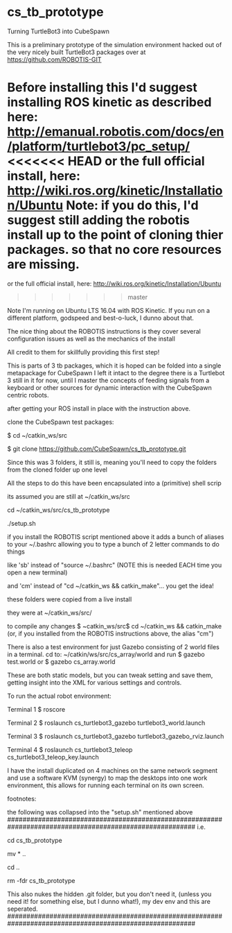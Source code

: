 # cs_tb_prototype
Turning TurtleBot3 into CubeSpawn

This is a preliminary prototype of the simulation environment hacked out of the very nicely built TurtleBot3 packages over at https://github.com/ROBOTIS-GIT

Before installing this I'd suggest installing ROS kinetic as described here: http://emanual.robotis.com/docs/en/platform/turtlebot3/pc_setup/
<<<<<<< HEAD
or the full official install, here: http://wiki.ros.org/kinetic/Installation/Ubuntu Note: if you do this, I'd suggest still adding the robotis install up to the point of cloning thier packages. so that no core resources are missing.
=======
or the full official install, here: http://wiki.ros.org/kinetic/Installation/Ubuntu
>>>>>>> master

Note I'm running on Ubuntu LTS 16.04 with ROS Kinetic. If you run on a different platform, godspeed and best-o-luck, I dunno about that.

The nice thing about the ROBOTIS instructions is they cover several configuration issues as well as the mechanics of the install 

All credit to them for skillfully providing this first step!

This is parts of 3 tb packages, which it is hoped can be folded into a single metapackage for CubeSpawn
I left it intact to the degree there is a Turtlebot 3 still in it for now, until I master the concepts of feeding signals from a keyboard or other sources for dynamic interaction with the CubeSpawn centric robots.

after getting your ROS install in place with the instruction above.

clone the CubeSpawn test packages: 

$ cd ~/catkin_ws/src

$ git clone https://github.com/CubeSpawn/cs_tb_prototype.git

Since this was 3 folders, it still is, meaning you'll need to copy the folders from the cloned folder up one level

All the steps to do this have been encapsulated into a (primitive) shell scrip

its assumed you are still at ~/catkin_ws/src

cd ~/catkin_ws/src/cs_tb_prototype

./setup.sh

if you install the ROBOTIS script mentioned above it adds a bunch of aliases to your ~/.bashrc
allowing you to type a bunch of 2 letter commands to do things 

like 'sb' instead of "source ~/.bashrc" (NOTE this is needed EACH time you open a new terminal)

and 'cm' instead of "cd ~/catkin_ws && catkin_make"... you get the idea!

these folders were copied from a live install

they were at ~/catkin_ws/src/

to compile any changes
$ ~catkin_ws/src$ cd ~/catkin_ws && catkin_make (or, if you installed from the ROBOTIS instructions above, the alias "cm")

There is also a test environment for just Gazebo consisting of 2 world files
in a terminal. cd to: ~/catkin/ws/src/cs_array/world
and run
$ gazebo test.world 
or
$ gazebo cs_array.world

These are both static models, but you can tweak setting and save them, getting insight into the XML for various settings and controls.

To run the actual robot environment:

Terminal 1
$ roscore

Terminal 2
$ roslaunch cs_turtlebot3_gazebo turtlebot3_world.launch

Terminal 3
$ roslaunch cs_turtlebot3_gazebo turtlebot3_gazebo_rviz.launch

Terminal 4
$ roslaunch cs_turtlebot3_teleop cs_turtlebot3_teleop_key.launch

I have the install duplicated on 4 machines on the same network segment and use a software KVM (synergy) to map the desktops into one work environment, this allows for running each terminal on its own screen.


footnotes:

the following was collapsed into the "setup.sh" mentioned above
#########################################################################################################
i.e. 

cd cs_tb_prototype

mv * ..

cd ..

rm -fdr cs_tb_prototype

This also nukes the hidden .git folder, but you don't need it, (unless you need it! for something else, but I dunno what!), my dev env and this are seperated.
#########################################################################################################

